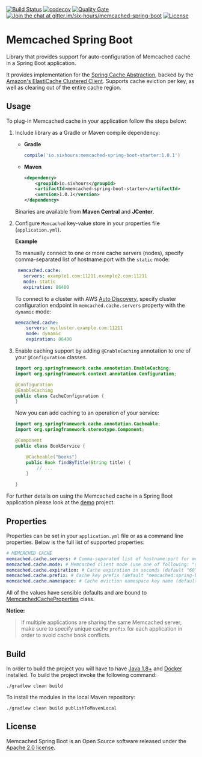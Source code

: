 [![Build Status](https://travis-ci.org/sixhours-team/memcached-spring-boot.svg?branch=master)](https://travis-ci.org/sixhours-team/memcached-spring-boot) 
[![codecov](https://codecov.io/gh/sixhours-team/memcached-spring-boot/branch/master/graph/badge.svg)](https://codecov.io/gh/sixhours-team/memcached-spring-boot)
[![Quality Gate](https://sonarcloud.io/api/badges/gate?key=memcached-spring-boot%3Amemcached-spring-boot-autoconfigure)](https://sonarcloud.io/dashboard/index/memcached-spring-boot%3Amemcached-spring-boot-autoconfigure)
[![Join the chat at gitter.im/six-hours/memcached-spring-boot](https://badges.gitter.im/Join%20Chat.svg)](https://gitter.im/six-hours/memcached-spring-boot?utm_source=badge&utm_medium=badge&utm_campaign=pr-badge&utm_content=badge)
[![License](https://img.shields.io/badge/License-Apache%202.0-blue.svg)](http://www.apache.org/licenses/LICENSE-2.0.html)

# Memcached Spring Boot

Library that provides support for auto-configuration of Memcached cache in a Spring Boot application.

It provides implementation for the [Spring Cache Abstraction](https://docs.spring.io/spring/docs/4.3.x/spring-framework-reference/html/cache.html), backed by the [Amazon's ElastiCache Clustered Client](https://github.com/awslabs/aws-elasticache-cluster-client-memcached-for-java).
Supports cache eviction per key, as well as clearing out of the entire cache region.

## Usage

To plug-in Memcached cache in your application follow the steps below:

1. Include library as a Gradle or Maven compile dependency:
   * **Gradle**
   
      ```groovy
      compile('io.sixhours:memcached-spring-boot-starter:1.0.1') 
      ```
   * **Maven**
   
      ```xml
      <dependency>
          <groupId>io.sixhours</groupId>
          <artifactId>memcached-spring-boot-starter</artifactId>
          <version>1.0.1</version>
      </dependency>
      ```
   Binaries are available from **Maven Central** and **JCenter**.
      
2. Configure `Memcached` key-value store in your properties file (`application.yml`).

    **Example**

    To manually connect to one or more cache servers (nodes), specify comma-separated list of hostname:port with the `static` mode:
       
    ```yaml
     memcached.cache:
       servers: example1.com:11211,example2.com:11211
       mode: static
       expiration: 86400
     ```

    To connect to a cluster with AWS [Auto Discovery](http://docs.aws.amazon.com/AmazonElastiCache/latest/UserGuide/AutoDiscovery.html), specify
    cluster configuration endpoint in `memcached.cache.servers` property with the `dynamic` mode:
   
    ```yaml
    memcached.cache:
        servers: mycluster.example.com:11211
        mode: dynamic
        expiration: 86400
    ```
   
3. Enable caching support by adding `@EnableCaching` annotation to one of your `@Configuration` classes.

    ```java
    import org.springframework.cache.annotation.EnableCaching;
    import org.springframework.context.annotation.Configuration;   
 
    @Configuration
    @EnableCaching
    public class CacheConfiguration {
    }
    ```

    Now you can add caching to an operation of your service:
 
    ```java
    import org.springframework.cache.annotation.Cacheable;
    import org.springframework.stereotype.Component;
    
    @Component
    public class BookService {
    
        @Cacheable("books")
        public Book findByTitle(String title) {
            // ...
        }
    
    }
    ```

For further details on using the Memcached cache in a Spring Boot application please look at the [demo](https://github.com/sixhours-team/spring-boot-memcached-demo-java) project. 

## Properties

Properties can be set in your `application.yml` file or as a command line properties. Below is the
full list of supported properties:

```yaml
# MEMCACHED CACHE 
memcached.cache.servers: # Comma-separated list of hostname:port for memcached servers (default "localhost:11211")
memcached.cache.mode: # Memcached client mode (use one of following: "static", "dynamic"). Default mode is "static", use "dynamic" for AWS node auto discovery
memcached.cache.expiration: # Cache expiration in seconds (default "60")
memcached.cache.prefix: # Cache key prefix (default "memcached:spring-boot")
memcached.cache.namespace: # Cache eviction namespace key name (default "namespace")
```

All of the values have sensible defaults and are bound to [MemcachedCacheProperties](https://github.com/sixhours-team/memcached-spring-boot/blob/master/memcached-spring-boot-autoconfigure/src/main/java/io/sixhours/memcached/cache/MemcachedCacheProperties.java) class.

**Notice:** 
>If multiple applications are sharing the same Memcached server, make sure to specify unique cache `prefix` for each application 
in order to avoid cache book conflicts.

## Build

In order to build the project you will have to have [Java 1.8+](http://www.oracle.com/technetwork/java/javase/downloads/index.html) and [Docker](https://www.docker.com/get-docker) installed.
To build the project invoke the following command:

    ./gradlew clean build
    
To install the modules in the local Maven repository:

    ./gradlew clean build publishToMavenLocal
    
## License

Memcached Spring Boot is an Open Source software released under the [Apache 2.0 license](http://www.apache.org/licenses/LICENSE-2.0.html).
